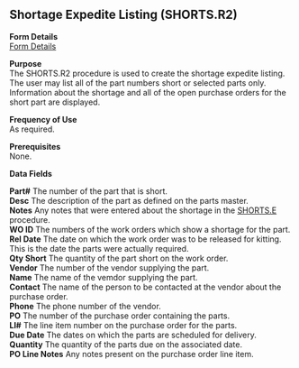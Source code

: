 ##  Shortage Expedite Listing (SHORTS.R2)

<PageHeader />

**Form Details**  
[ Form Details ](SHORTS-R2-1/README.md)   

**Purpose**  
The SHORTS.R2 procedure is used to create the shortage expedite listing. The
user may list all of the part numbers short or selected parts only.
Information about the shortage and all of the open purchase orders for the
short part are displayed.

**Frequency of Use**  
As required.

**Prerequisites**  
None.

**Data Fields**

**Part#** The number of the part that is short.  
**Desc** The description of the part as defined on the parts master.  
**Notes** Any notes that were entered about the shortage in the [ SHORTS.E ](../../../../rover/AP-OVERVIEW/AP-ENTRY/AP-E/AP-E-1/CURRENCY-CONTROL/SO-E/SO-E-2/INV-Q/INV-Q-1/SHORTS-E) procedure.   
**WO ID** The numbers of the work orders which show a shortage for the part.  
**Rel Date** The date on which the work order was to be released for kitting.
This is the date the parts were actually required.  
**Qty Short** The quantity of the part short on the work order.  
**Vendor** The number of the vendor supplying the part.  
**Name** The name of the vemdor supplying the part.  
**Contact** The name of the person to be contacted at the vendor about the
purchase order.  
**Phone** The phone number of the vendor.  
**PO** The number of the purchase order containing the parts.  
**LI#** The line item number on the purchase order for the parts.  
**Due Date** The dates on which the parts are scheduled for delivery.  
**Quantity** The quantity of the parts due on the associated date.  
**PO Line Notes** Any notes present on the purchase order line item.  
  
<badge text= "Version 8.10.57" vertical="middle" />

<PageFooter />